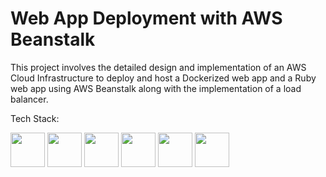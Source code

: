 # Web App Deployment with AWS Beanstalk
This project involves the detailed design and implementation of an AWS Cloud Infrastructure to deploy and host a Dockerized web app and a Ruby web app using AWS Beanstalk along with the implementation of a load balancer.

Tech Stack:

<img src = "https://github.com/super-fz/AWS-Beanstalk-Webapps/assets/122122054/86a3c7ba-cb15-4fa8-a856-b7ae15a809c9" height = "55">
<img src = "https://github.com/super-fz/AWS-Beanstalk-Webapps/assets/122122054/a7bed7dd-35da-4d95-aaf3-548756739e65" height = "55">
<img src = "https://github.com/super-fz/AWS-Beanstalk-Webapps/assets/122122054/bf148282-2fa2-4238-af61-f042b68f61be" height = "55">
<img src = "https://github.com/super-fz/AWS-Beanstalk-Webapps/assets/122122054/7f1f9f56-24c8-42fb-8e2a-6dbd4dc2441a" height = "55">
<img src = "https://github.com/super-fz/AWS-Cloud-Infrastructure-For-Coffee-Shop/assets/122122054/58692ad4-b82f-468f-b838-49afee6b4a8c" height = "55">
<img src = "https://github.com/super-fz/AWS-Cloud-Infrastructure-For-Coffee-Shop/assets/122122054/bbab644c-7f43-4de6-846e-7c17eab1773c" height = "55">
